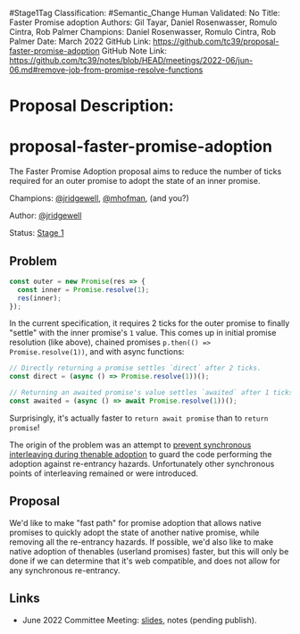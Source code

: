 #Stage1Tag
Classification: #Semantic_Change
Human Validated: No
Title: Faster Promise adoption
Authors: Gil Tayar, Daniel Rosenwasser, Romulo Cintra, Rob Palmer
Champions: Daniel Rosenwasser, Romulo Cintra, Rob Palmer
Date: March 2022
GitHub Link: https://github.com/tc39/proposal-faster-promise-adoption
GitHub Note Link: https://github.com/tc39/notes/blob/HEAD/meetings/2022-06/jun-06.md#remove-job-from-promise-resolve-functions

# Proposal Description:
# proposal-faster-promise-adoption

The Faster Promise Adoption proposal aims to reduce the number of ticks
required for an outer promise to adopt the state of an inner promise.

Champions: [@jridgewell][jridgewell], [@mhofman][mhofman], (and you?)

Author: [@jridgewell][jridgewell]

Status: [Stage 1](https://tc39.es/process-document/)

## Problem

```javascript
const outer = new Promise(res => {
  const inner = Promise.resolve(1);
  res(inner);
});
```

In the current specification, it requires 2 ticks for the outer promise
to finally "settle" with the inner promise's `1` value. This comes up in
initial promise resolution (like above), chained promises `p.then(() =>
Promise.resolve(1))`, and with async functions:

```javascript
// Directly returning a promise settles `direct` after 2 ticks.
const direct = (async () => Promise.resolve(1))();

// Returning an awaited promise's value settles `awaited` after 1 ticks.
const awaited = (async () => await Promise.resolve(1))();
```

Surprisingly, it's actually faster to `return await promise` than to
`return promise`!

The origin of the problem was an attempt to [prevent synchronous interleaving
during thenable adoption][unwrapping-thenable] to guard the code performing the
adoption against re-entrancy hazards. Unfortunately other synchronous points of
interleaving remained or were introduced.

## Proposal

We'd like to make "fast path" for promise adoption that allows native
promises to quickly adopt the state of another native promise, while removing
all the re-entrancy hazards. If possible, we'd also like to make native adoption
of thenables (userland promises) faster, but this will only be done if we can
determine that it's web compatible, and does not allow for any synchronous
re-entrancy.

## Links

- June 2022 Committee Meeting: [slides][2022-06-slides], notes (pending publish).

[jridgewell]: https://github.com/jridgewell
[mhofman]: https://github.com/mhofman
[2022-06-slides]: https://docs.google.com/presentation/d/17QGvaa6G1XIc4LJj3ZvcjyVLwL6pXvG9Nk6S_eAgBiY/edit?usp=sharing
[unwrapping-thenable]: https://github.com/domenic/promises-unwrapping/issues/105
